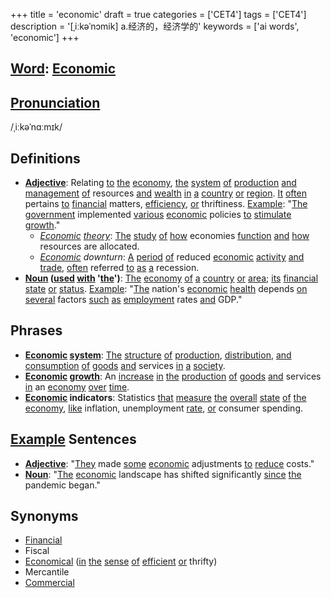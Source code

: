 +++
title = 'economic'
draft = true
categories = ['CET4']
tags = ['CET4']
description = '[ˌiːkəˈnɔmik] a.经济的，经济学的'
keywords = ['ai words', 'economic']
+++

## [Word](/en/post/word/): [Economic](/en/post/economic/)

## [Pronunciation](/en/post/pronunciation/)
/ˌiːkəˈnɑːmɪk/

## Definitions
- **[Adjective](/en/post/adjective/)**: Relating [to](/en/post/to/) [the](/en/post/the/) [economy](/en/post/economy/), [the](/en/post/the/) [system](/en/post/system/) [of](/en/post/of/) [production](/en/post/production/) [and](/en/post/and/) [management](/en/post/management/) [of](/en/post/of/) resources [and](/en/post/and/) [wealth](/en/post/wealth/) [in](/en/post/in/) [a](/en/post/a/) [country](/en/post/country/) [or](/en/post/or/) [region](/en/post/region/). [It](/en/post/it/) [often](/en/post/often/) pertains [to](/en/post/to/) [financial](/en/post/financial/) matters, [efficiency](/en/post/efficiency/), [or](/en/post/or/) thriftiness. [Example](/en/post/example/): "[The](/en/post/the/) [government](/en/post/government/) implemented [various](/en/post/various/) [economic](/en/post/economic/) policies [to](/en/post/to/) [stimulate](/en/post/stimulate/) [growth](/en/post/growth/)."
  - *[Economic](/en/post/economic/) [theory](/en/post/theory/)*: [The](/en/post/the/) [study](/en/post/study/) [of](/en/post/of/) [how](/en/post/how/) economies [function](/en/post/function/) [and](/en/post/and/) [how](/en/post/how/) resources are allocated.
  - *[Economic](/en/post/economic/) downturn*: [A](/en/post/a/) [period](/en/post/period/) [of](/en/post/of/) reduced [economic](/en/post/economic/) [activity](/en/post/activity/) [and](/en/post/and/) [trade](/en/post/trade/), [often](/en/post/often/) referred [to](/en/post/to/) [as](/en/post/as/) [a](/en/post/a/) recession.
- **[Noun](/en/post/noun/) ([used](/en/post/used/) [with](/en/post/with/) '[the](/en/post/the/)')**: [The](/en/post/the/) [economy](/en/post/economy/) [of](/en/post/of/) [a](/en/post/a/) [country](/en/post/country/) [or](/en/post/or/) [area](/en/post/area/); [its](/en/post/its/) [financial](/en/post/financial/) [state](/en/post/state/) [or](/en/post/or/) [status](/en/post/status/). [Example](/en/post/example/): "[The](/en/post/the/) nation's [economic](/en/post/economic/) [health](/en/post/health/) depends [on](/en/post/on/) [several](/en/post/several/) factors [such](/en/post/such/) [as](/en/post/as/) [employment](/en/post/employment/) rates [and](/en/post/and/) GDP."

## Phrases
- **[Economic](/en/post/economic/) [system](/en/post/system/)**: [The](/en/post/the/) [structure](/en/post/structure/) [of](/en/post/of/) [production](/en/post/production/), [distribution](/en/post/distribution/), [and](/en/post/and/) [consumption](/en/post/consumption/) [of](/en/post/of/) [goods](/en/post/goods/) [and](/en/post/and/) services [in](/en/post/in/) [a](/en/post/a/) [society](/en/post/society/).
- **[Economic](/en/post/economic/) [growth](/en/post/growth/)**: An [increase](/en/post/increase/) [in](/en/post/in/) [the](/en/post/the/) [production](/en/post/production/) [of](/en/post/of/) [goods](/en/post/goods/) [and](/en/post/and/) services [in](/en/post/in/) an [economy](/en/post/economy/) [over](/en/post/over/) [time](/en/post/time/).
- **[Economic](/en/post/economic/) indicators**: Statistics [that](/en/post/that/) [measure](/en/post/measure/) [the](/en/post/the/) [overall](/en/post/overall/) [state](/en/post/state/) [of](/en/post/of/) [the](/en/post/the/) [economy](/en/post/economy/), [like](/en/post/like/) inflation, unemployment [rate](/en/post/rate/), [or](/en/post/or/) consumer spending.

## [Example](/en/post/example/) Sentences
- **[Adjective](/en/post/adjective/)**: "[They](/en/post/they/) made [some](/en/post/some/) [economic](/en/post/economic/) adjustments [to](/en/post/to/) [reduce](/en/post/reduce/) costs."
- **[Noun](/en/post/noun/)**: "[The](/en/post/the/) [economic](/en/post/economic/) landscape has shifted significantly [since](/en/post/since/) [the](/en/post/the/) pandemic began."

## Synonyms
- [Financial](/en/post/financial/)
- Fiscal
- [Economical](/en/post/economical/) ([in](/en/post/in/) [the](/en/post/the/) [sense](/en/post/sense/) [of](/en/post/of/) [efficient](/en/post/efficient/) [or](/en/post/or/) thrifty)
- Mercantile
- [Commercial](/en/post/commercial/)
